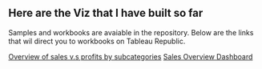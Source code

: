 ## Here are the Viz that I have built so far
Samples and workbooks are avaiable in the repository. Below are the links that wil direct you to workbooks on Tableau Republic.

[Overview of sales v.s profits by subcategories](https://public.tableau.com/app/profile/zixin.zhou8829/viz/VisualizationKPI-B/Dashboard1)
[Sales Overview Dashboard](https://public.tableau.com/app/profile/zixin.zhou8829/viz/SuperStoreManagementDashboard_16654273231440/ManagementDashboard)
